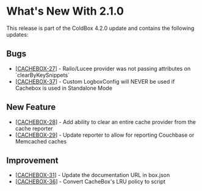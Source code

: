 # What's New With 2.1.0

This release is part of the ColdBox 4.2.0 update and contains the following updates:

## Bugs

<ul>
<li>[<a href='https://ortussolutions.atlassian.net/browse/CACHEBOX-27'>CACHEBOX-27</a>] -         Railo/Lucee provider was not passing attributes on `clearByKeySnippets`
</li>
<li>[<a href='https://ortussolutions.atlassian.net/browse/CACHEBOX-37'>CACHEBOX-37</a>] -         Custom LogboxConfig will NEVER be used if Cachebox is used in Standalone Mode
</li>
</ul>
            
## New Feature

<ul>
<li>[<a href='https://ortussolutions.atlassian.net/browse/CACHEBOX-28'>CACHEBOX-28</a>] -         Add ability to clear an entire cache provider from the cache reporter
</li>
<li>[<a href='https://ortussolutions.atlassian.net/browse/CACHEBOX-29'>CACHEBOX-29</a>] -         Update reporter to allow for reporting Couchbase or Memcached caches
</li>
</ul>
        
## Improvement

<ul>
<li>[<a href='https://ortussolutions.atlassian.net/browse/CACHEBOX-31'>CACHEBOX-31</a>] -         Update the documentation URL in box.json
</li>
<li>[<a href='https://ortussolutions.atlassian.net/browse/CACHEBOX-36'>CACHEBOX-36</a>] -         Convert CacheBox&#39;s LRU policy to script
</li>
</ul>
        
